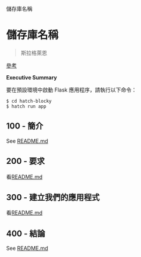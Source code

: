 儲存庫名稱

# 儲存庫名稱

> 斯拉格萊恩

[參考](./REFERENCES.md)

**Executive Summary**

要在預設環境中啟動 Flask 應用程序，請執行以下命令：

    $ cd hatch-blocky
    $ hatch run app

## 100 - 簡介

See [README.md](./100/README.md)

## 200 - 要求

看[README.md](./200/README.md)

## 300 - 建立我們的應用程式

看[README.md](./300/README.md)

## 400 - 結論

See [README.md](./400/README.md)

